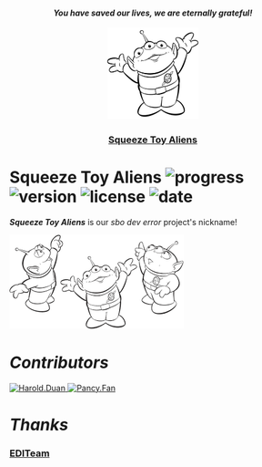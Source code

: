 <h4 align="center"><i><b> You have saved our lives, we are eternally grateful! </b></i></h4>
<p align="center">
  <a href="https://github.com/EDITeam/sbo_dev.error"><img src="/static/image/SqueezeToyAliensI.png" width="160" alt="Squeeze Toy Alien's logo" /></a>
</p>
<h3 align="center"><a href="https://github.com/EDITeam/sbo_dev.error">Squeeze Toy Aliens</a></h3>

# **Squeeze Toy Aliens** ![progress](http://progressed.io/bar/1?title=done) ![version](https://img.shields.io/badge/version-0.0.1-blue.svg?cacheSeconds=2592000) ![license](https://img.shields.io/badge/license-MIT-green.svg) ![date](https://img.shields.io/date/1555933200.svg)

***Squeeze Toy Aliens*** is our *sbo dev error* project's nickname!

![](/static/image/SqueezeToyAliensII.png)

# ***Contributors***
<a href="https://github.com/EDITeam/versionnumbering/graphs/contributors">
  <img src="https://avatars2.githubusercontent.com/u/16353458?s=400&v=4" width="70" alt="Harold.Duan" />
  <img src="https://avatars3.githubusercontent.com/u/4202696?s=400&v=4" width="70" alt="Pancy.Fan" />
</a>

# ***Thanks***
<h3 align="left">
  <a href="https://github.com/EDITeam">EDITeam</a>
</h3>